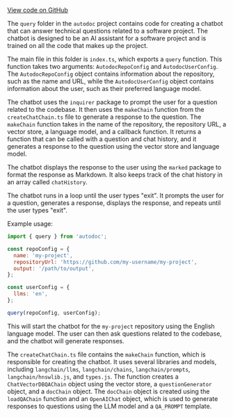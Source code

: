 [View code on GitHub](https://github.com/context-labs/autodoc/tree/master/.autodoc/docs/json/src/cli/commands/query)

The `query` folder in the `autodoc` project contains code for creating a chatbot that can answer technical questions related to a software project. The chatbot is designed to be an AI assistant for a software project and is trained on all the code that makes up the project.

The main file in this folder is `index.ts`, which exports a `query` function. This function takes two arguments: `AutodocRepoConfig` and `AutodocUserConfig`. The `AutodocRepoConfig` object contains information about the repository, such as the name and URL, while the `AutodocUserConfig` object contains information about the user, such as their preferred language model.

The chatbot uses the `inquirer` package to prompt the user for a question related to the codebase. It then uses the `makeChain` function from the `createChatChain.ts` file to generate a response to the question. The `makeChain` function takes in the name of the repository, the repository URL, a vector store, a language model, and a callback function. It returns a function that can be called with a question and chat history, and it generates a response to the question using the vector store and language model.

The chatbot displays the response to the user using the `marked` package to format the response as Markdown. It also keeps track of the chat history in an array called `chatHistory`.

The chatbot runs in a loop until the user types "exit". It prompts the user for a question, generates a response, displays the response, and repeats until the user types "exit".

Example usage:

```javascript
import { query } from 'autodoc';

const repoConfig = {
  name: 'my-project',
  repositoryUrl: 'https://github.com/my-username/my-project',
  output: '/path/to/output',
};

const userConfig = {
  llms: 'en',
};

query(repoConfig, userConfig);
```

This will start the chatbot for the `my-project` repository using the English language model. The user can then ask questions related to the codebase, and the chatbot will generate responses.

The `createChatChain.ts` file contains the `makeChain` function, which is responsible for creating the chatbot. It uses several libraries and models, including `langchain/llms`, `langchain/chains`, `langchain/prompts`, `langchain/hnswlib.js`, and `types.js`. The function creates a `ChatVectorDBQAChain` object using the vector store, a `questionGenerator` object, and a `docChain` object. The `docChain` object is created using the `loadQAChain` function and an `OpenAIChat` object, which is used to generate responses to questions using the LLM model and a `QA_PROMPT` template.
